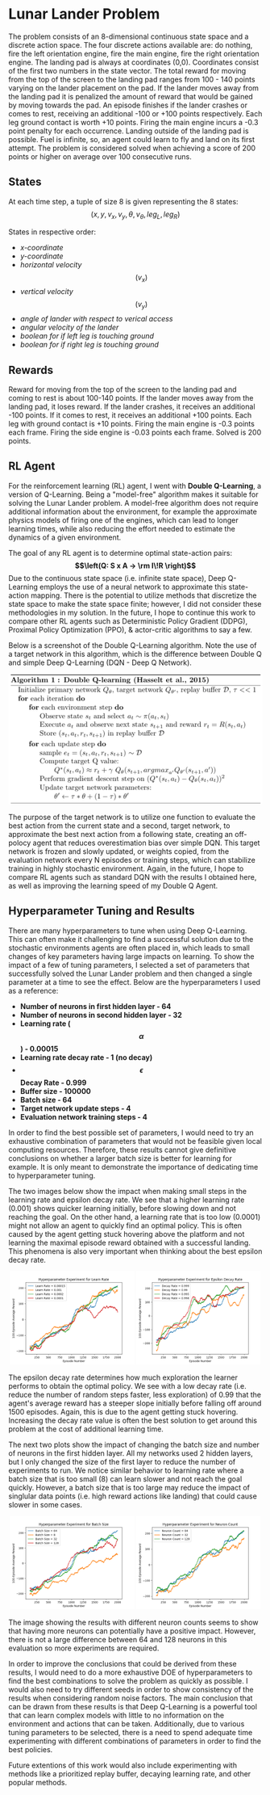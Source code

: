 # Lunar Lander Problem
The problem consists of an 8-dimensional continuous state space and a discrete action space. The four discrete actions available are: do nothing, fire the left orientation engine, fire the main engine, fire the right orientation engine. The landing pad is always at coordinates (0,0). Coordinates consist of the first two numbers in the state vector. The total reward for moving from the top of the screen to the landing pad ranges from 100 - 140 points varying on the lander placement on the pad. If the lander moves away from the landing pad it is penalized the amount of reward that would be gained by moving towards the pad. An episode finishes if the lander crashes or comes to rest, receiving an additional -100 or +100 points respectively. Each leg ground contact is worth +10 points. Firing the main engine incurs a -0.3 point penalty for each occurrence. Landing outside of the landing pad is possible. Fuel is infinite, so, an agent could learn to fly and land on its first attempt. The problem is considered solved when achieving a score of 200 points or higher on average over 100 consecutive runs.

## States
At each time step, a tuple of size 8 is given representing the 8 states: 
$$\left( x,y,v_x,v_y,\theta,v_{\theta},leg_L,leg_R \right)$$

States in respective order:
- *x-coordinate* 
- *y-coordinate*
- *horizontal velocity* 
$$\left( v_x \right)$$
- *vertical velocity*
$$\left( v_y \right)$$
- *angle of lander with respect to verical access*
- *angular velocity of the lander*
- *boolean for if left leg is touching ground*
- *boolean for if right leg is touching ground*

## Rewards
Reward for moving from the top of the screen to the landing pad and coming to rest is about 100-140 points. If the lander moves away from the landing pad, it loses reward. If the lander crashes, it receives an additional -100 points. If it comes to rest, it receives an additional +100 points. Each leg with ground contact is +10 points. Firing the main engine is -0.3 points each frame. Firing the side engine is -0.03 points each frame. Solved is 200 points.

## RL Agent
For the reinforcement learning (RL) agent, I went with **Double Q-Learning**, a version of Q-Learning. Being a "model-free" algorithm makes it suitable for solving the Lunar Lander problem. A model-free algorithm does not require additional information about the environment, for example the approximate physics models of firing one of the engines, which can lead to longer learning times, while also reducing the effort needed to estimate the dynamics of a given environment.

The goal of any RL agent is to determine optimal state-action pairs: **$$\left(Q: S x A -> \rm I\!R \right)$$**
Due to the continuous state space (i.e. infinite state space), Deep Q-Learning employs the use of a neural network to approximate this state-action mapping. There is the potential to utilize methods that discretize the state space to make the state space finite; however, I did not consider these methodologies in my solution. In the future, I hope to continue this work to compare other RL agents such as Deterministic Policy Gradient (DDPG), Proximal Policy Optimization (PPO), & actor-critic algorithms to say a few. 

Below is a screenshot of the Double Q-Learning algorithm. Note the use of a target network in this algorithm, which is the difference between Double Q and simple Deep Q-Learning (DQN - Deep Q Network). 
<p align="center">
    <img src="./results_figures/Double_Q_Learning.png">
<p>
The purpose of the target network is to utilize one function to evaluate the best action from the current state and a second, target network, to approximate the best next action from a following state, creating an off-polocy agent that reduces overestimation bias over simple DQN. This target network is frozen and slowly updated, or weights copied, from the evaluation network every N episodes or training steps, which can stabilize training in highly stochastic environment. Again, in the future, I hope to compare RL agents such as standard DQN with the results I obtained here, as well as improving the learning speed of my Double Q Agent.

## Hyperparameter Tuning and Results
There are many hyperparameters to tune when using Deep Q-Learning. This can often make it challenging to find a successful solution due to the stochastic environments agents are often placed in, which leads to small changes of key parameters having large impacts on learning.  To show the impact of a few of tuning parameters, I selected a set of parameters that successfully solved the Lunar Lander problem and then changed a single parameter at a time to see the effect. Below are the hyperparameters I used as a reference:

- **Number of neurons in first hidden layer - 64**
- **Number of neurons in second hidden layer - 32**
- **Learning rate ($$\alpha$$) - 0.00015**
- **Learning rate decay rate - 1 (no decay)**
- **$$\epsilon$$ Decay Rate - 0.999**
- **Buffer size - 100000**
- **Batch size - 64**
- **Target network update steps - 4**
- **Evaluation network training steps - 4**

In order to find the best possible set of parameters, I would need to try an exhaustive combination of parameters that would not be feasible given local computing resources. Therefore, these results cannot give definitive conclusions on whether a larger batch size is better for learning for example. It is only meant to demonstrate the importance of dedicating time to hyperparameter tuning. 

The two images below show the impact when making small steps in the learning rate and epsilon decay rate. We see that a higher learning rate (0.001) shows quicker learning initially, before slowing down and not reaching the goal. On the other hand, a learning rate that is too low (0.0001) might not allow an agent to quickly find an optimal policy. This is often caused by the agent getting stuck hovering above the platform and not learning the maximal episode reward obtained with a successful landing. This phenomena is also very important when thinking about the best epsilon decay rate. 
<p align="center" float="left">
    <img src="./results_figures/alpha.png" width="49%" />
    <img src="./results_figures/eps_decay.png" width="49%" />
</p>
The epsilon decay rate determines how much exploration the learner performs to obtain the optimal policy. We see with a low decay rate (i.e. reduce the number of random steps faster, less exploration) of 0.99 that the agent's average reward has a steeper slope initially before falling off around 1500 episodes. Again, this is due to the agent getting stuck hovering. Increasing the decay rate value is often the best solution to get around this problem at the cost of additional learning time. 
<p></p>

The next two plots show the impact of changing the batch size and number of neurons in the first hidden layer. All my networks used 2 hidden layers, but I only changed the size of the first layer to reduce the number of experiments to run. We notice similar behavior to learning rate where a batch size that is too small (8) can learn slower and not reach the goal quickly. However, a batch size that is too large may reduce the impact of singlular data points (i.e. high reward actions like landing) that could cause slower in some cases.
<p align="center" float="left">
    <img src="./results_figures/batch_size.png" width="49%" />
    <img src="./results_figures/layer_1_neurons.png" width="49%" />
</p>
The image showing the results with different neuron counts seems to show that having more neurons can potentially have a positive impact. However, there is not a large difference between 64 and 128 neurons in this evaluation so more experiments are required. 
<p></p>

In order to improve the conclusions that could be derived from these results, I would need to do a more exhaustive DOE of hyperparameters to find the best combinations to solve the problem as quickly as possible. I would also need to try different seeds in order to show consistency of the results when considering random noise factors. The main conclusion that can be drawn from these results is that Deep Q-Learning is a powerful tool that can learn complex models with little to no information on the environment and actions that can be taken. Additionally, due to various tuning parameters to be selected, there is a need to spend adequate time experimenting with different combinations of parameters in order to find the best policies. 

Future extentions of this work would also include experimenting with methods like a prioritized replay buffer, decaying learning rate, and other popular methods. 